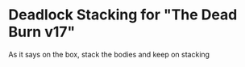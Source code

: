 # Deadlock Stacking for "The Dead Burn v17"

As it says on the box,  stack the bodies and keep on stacking
